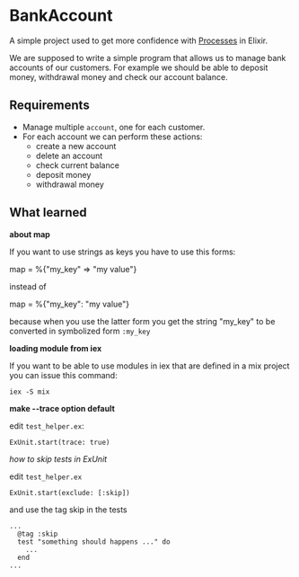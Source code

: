 # BankAccount

A simple project used to get more confidence with [Processes](https://elixir-lang.org/getting-started/processes.html) in Elixir.

We are supposed to write a simple program that allows us to manage bank accounts of our customers. For example we should be able to deposit money, withdrawal money and check our account balance.

## Requirements

* Manage multiple `account`, one for each customer.
* For each account we can perform these actions:
  * create a new account
  * delete an account
  * check current balance
  * deposit money
  * withdrawal money

## What learned

**about map**

If you want to use strings as keys you have to use this forms:

map = %{"my_key" => "my value"}

instead of

map = %{"my_key": "my value"}

because when you use the latter form you get the string "my_key" to be converted in symbolized form `:my_key`

**loading module from iex**

If you want to be able to use modules in iex that are defined in a mix project you can issue this command:

```
iex -S mix
```

**make --trace option default**

edit `test_helper.ex`:

```
ExUnit.start(trace: true)
```

*how to skip tests in ExUnit*

edit `test_helper.ex`

```
ExUnit.start(exclude: [:skip])
```

and use the tag skip in the tests

```
...
  @tag :skip
  test "something should happens ..." do
    ...
  end
...
```
